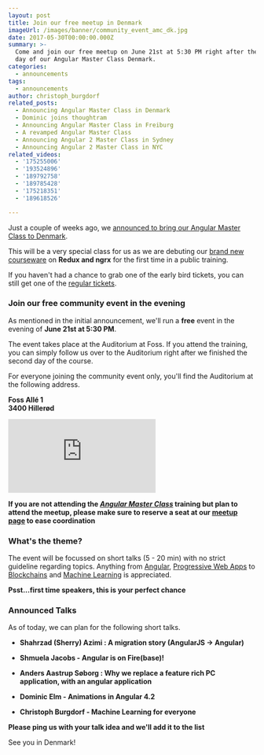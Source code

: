 ```yaml
---
layout: post
title: Join our free meetup in Denmark
imageUrl: /images/banner/community_event_amc_dk.jpg
date: 2017-05-30T00:00:00.000Z
summary: >-
  Come and join our free meetup on June 21st at 5:30 PM right after the second
  day of our Angular Master Class Denmark.
categories:
  - announcements
tags:
  - announcements
author: christoph_burgdorf
related_posts:
  - Announcing Angular Master Class in Denmark
  - Dominic joins thoughtram
  - Announcing Angular Master Class in Freiburg
  - A revamped Angular Master Class
  - Announcing Angular 2 Master Class in Sydney
  - Announcing Angular 2 Master Class in NYC
related_videos:
  - '175255006'
  - '193524896'
  - '189792758'
  - '189785428'
  - '175218351'
  - '189618526'

---
```



Just a couple of weeks ago, we [announced to bring our Angular Master Class to Denmark](/announcements/2017/05/05/announcing-angular-master-class-in-denmark.html).

This will be a very special class for us as we are debuting our [brand new courseware](/angular/2017/05/08/angular-master-class-redux-and-ngrx.html) on **Redux and ngrx** for the first time in a public training.

If you haven't had a chance to grab one of the early bird tickets, you can still get one of the [regular tickets](https://amc-denmark.eventbrite.com/?aff=blogCommunityEvent).



### Join our free community event in the evening  

As mentioned in the initial announcement, we'll run a **free** event in the evening of **June 21st at 5:30 PM**.

The event takes place at the Auditorium at Foss. If you attend the training, you can simply follow us over to the Auditorium right after we finished the second day of the course.

For everyone joining the community event only, you'll find the Auditorium at the following address.


**Foss Allé 1**
<br>**3400 Hillerød**

<iframe src="https://www.google.com/maps/embed?pb=!1m14!1m8!1m3!1d2235.7894374862017!2d12.2805231!3d55.9183513!3m2!1i1024!2i768!4f13.1!3m3!1m2!1s0x465240f172de53d7%3A0x115fc1c713c8e974!2zRm9zcyBBbGzDqSAxLCAzNDAwIEhpbGxlcsO4ZCwgRMOkbmVtYXJr!5e0!3m2!1sde!2sde!4v1496143726961" frameborder="0" style="border:0"></iframe>

**If you are not attending the *[Angular Master Class](amc-denmark.eventbrite.com)* training but plan to attend the meetup, please make sure to reserve a seat at our [meetup page](https://www.meetup.com/de-DE/AngularJS-Copenhagen/events/240739296/?eventId=240739296&chapter_analytics_code=UA-68620812-1) to ease coordination**

### What's the theme?

The event will be focussed on short talks (5 - 20 min) with no strict guideline regarding topics. Anything from [Angular](https://angular.io), [Progressive Web Apps](https://developers.google.com/web/progressive-web-apps/) to [Blockchains](https://en.wikipedia.org/wiki/Blockchain) and [Machine Learning](https://en.wikipedia.org/wiki/Machine_Learning) is appreciated.

**Psst...first time speakers, this is your perfect chance**

### Announced Talks

As of today, we can plan for the following short talks.

- **Shahrzad (Sherry) Azimi : A migration story (AngularJS -> Angular)**

- **Shmuela Jacobs - Angular is on Fire(base)!**

- **Anders Aastrup Søborg : Why we replace a feature rich PC application, with an angular application**

- **Dominic Elm - Animations in Angular 4.2**

- **Christoph Burgdorf - Machine Learning for everyone**

**Please ping us with your talk idea and we'll add it to the list**


See you in Denmark!


